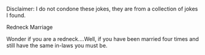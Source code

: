 Disclaimer: I do not condone these jokes, they are from a collection of jokes I found.

Redneck Marriage

Wonder if you are a redneck....Well, if you have been married four times and still have the same in-laws you must be.

